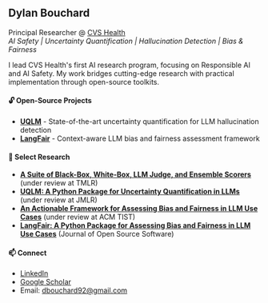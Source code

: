 ## Dylan Bouchard

Principal Researcher @ [CVS Health](https://github.com/cvs-health)  
*AI Safety | Uncertainty Quantification | Hallucination Detection | Bias & Fairness*

I lead CVS Health's first AI research program, focusing on Responsible AI and AI Safety. My work bridges cutting-edge research with practical implementation through open-source toolkits.

#### 🔓 Open-Source Projects
- [**UQLM**](https://github.com/cvs-health/uqlm) - State-of-the-art uncertainty quantification for LLM hallucination detection
- [**LangFair**](https://github.com/cvs-health/langfair) - Context-aware LLM bias and fairness assessment framework

#### 📝 Select Research
- [**A Suite of Black-Box, White-Box, LLM Judge, and Ensemble Scorers**](https://arxiv.org/abs/2504.19254) (under review at TMLR)
- [**UQLM: A Python Package for Uncertainty Quantification in LLMs**](https://arxiv.org/abs/2507.06196) (under review at JMLR)
- [**An Actionable Framework for Assessing Bias and Fairness in LLM Use Cases**](https://arxiv.org/abs/2407.10853) (under review at ACM TIST)
- [**LangFair: A Python Package for Assessing Bias and Fairness in LLM Use Cases**](https://joss.theoj.org/papers/10.21105/joss.07570) (Journal of Open Source Software)

#### 📫 Connect
- [LinkedIn](https://www.linkedin.com/in/dylan-bouchard-phd-52594664/)
- [Google Scholar](https://scholar.google.com/citations?user=nOoGEjUAAAAJ&hl=en)
- Email: dbouchard92@gmail.com
